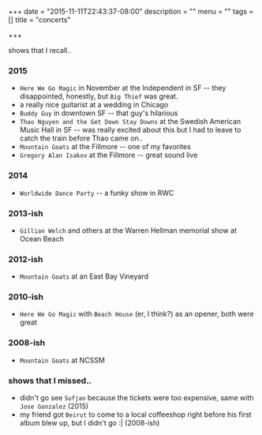 +++
date = "2015-11-11T22:43:37-08:00"
description = ""
menu = ""
tags = []
title = "concerts"

+++

shows that I recall..

### 2015

* `Here We Go Magic` in November at the Independent in SF --
they disappointed, honestly, but `Big Thief` was great.
* a really nice guitarist at a wedding in Chicago
* `Buddy Guy` in downtown SF -- that guy's hilarious
* `Thao Nguyen and the Get Down Stay Downs` at the Swedish American Music Hall in SF --
was really excited about this but I had to leave to catch the train before Thao came on..
* `Mountain Goats` at the Fillmore -- one of my favorites
* `Gregory Alan Isakov` at the Fillmore -- great sound live

### 2014
* `Worldwide Dance Party` -- a funky show in RWC

### 2013-ish
* `Gillian Welch` and others at the Warren Hellman memorial show at Ocean Beach

### 2012-ish
* `Mountain Goats` at an East Bay Vineyard

### 2010-ish
* `Here We Go Magic` with `Beach House` (er, I think?) as an opener, both were great

### 2008-ish
* `Mountain Goats` at NCSSM


### shows that I missed..

* didn't go see `Sufjan` because the tickets were too expensive,
same with `Jose Gonzalez` (2015)
* my friend got `Beirut` to come to a local coffeeshop
right before his first album blew up, but I didn't go :| (2008-ish)
